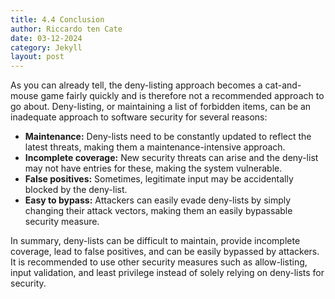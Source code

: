 ```yaml
---
title: 4.4 Conclusion
author: Riccardo ten Cate
date: 03-12-2024
category: Jekyll
layout: post
---
```


As you can already tell, the deny-listing approach becomes a cat-and-mouse game fairly quickly and is therefore not a recommended approach to go about. Deny-listing, or maintaining a list of forbidden items, can be an inadequate approach to software security for several reasons:

- **Maintenance:** Deny-lists need to be constantly updated to reflect the latest threats, making them a maintenance-intensive approach.
- **Incomplete coverage:** New security threats can arise and the deny-list may not have entries for these, making the system vulnerable.
- **False positives:** Sometimes, legitimate input may be accidentally blocked by the deny-list.
- **Easy to bypass:** Attackers can easily evade deny-lists by simply changing their attack vectors, making them an easily bypassable security measure.

In summary, deny-lists can be difficult to maintain, provide incomplete coverage, lead to false positives, and can be easily bypassed by attackers. It is recommended to use other security measures such as allow-listing, input validation, and least privilege instead of solely relying on deny-lists for security.
